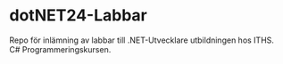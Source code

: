 # dotNET24-Labbar
Repo för inlämning av labbar till .NET-Utvecklare utbildningen hos ITHS.  
C# Programmeringskursen.
